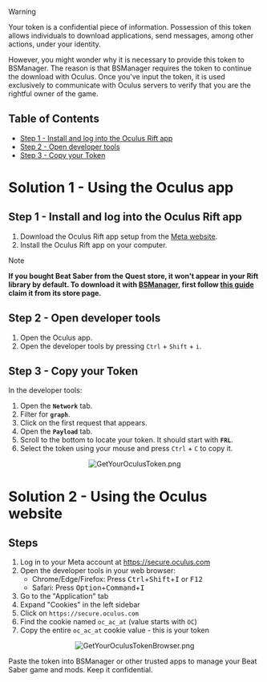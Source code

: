 > [!WARNING]  
>
> Your token is a confidential piece of information. Possession of this token allows individuals to download applications, send messages, among other actions, under your identity.
>
>However, you might wonder why it is necessary to provide this token to BSManager. The reason is that BSManager requires the token to continue the download with Oculus. Once you've input the token, it is used exclusively to communicate with Oculus servers to verify that you are the rightful owner of the game.

## Table of Contents

- [Step 1 - Install and log into the Oculus Rift app](#step-1---install-and-log-into-the-oculus-rift-app)
- [Step 2 - Open developer tools](#step-2---open-developer-tools)
- [Step 3 - Copy your Token](#step-3---copy-your-token)

# Solution 1 - Using the Oculus app

## Step 1 - Install and log into the Oculus Rift app

1. Download the Oculus Rift app setup from the [Meta website](https://www.oculus.com/rift/setup/).
2. Install the Oculus Rift app on your computer.

> [!NOTE]  
>__If you bought Beat Saber from the Quest store, it won't appear in your Rift library by default. To download it with [BSManager](https://www.bsmanager.io), first follow [this guide](https://github.com/Zagrios/bs-manager/wiki/how-to-claim-oculus-desktop-version) claim it from its store page.__

## Step 2 - Open developer tools

1. Open the Oculus app.
2. Open the developer tools by pressing `Ctrl` + `Shift` + `i`.

## Step 3 - Copy your Token

In the developer tools:

1. Open the __`Network`__ tab.
2. Filter for __`graph`__.
3. Click on the first request that appears.
4. Open the __`Payload`__ tab.
5. Scroll to the bottom to locate your token. It should start with __`FRL`__.
6. Select the token using your mouse and press `Ctrl` + `C` to copy it.

<div align="center">
    <img src="../wiki/Guides/Login/How-to-obtain-your-Oculus-Token/GetYourOculusToken.png" alt="GetYourOculusToken.png" />
</div>

# Solution 2 - Using the Oculus website

## Steps

1. Log in to your Meta account at https://secure.oculus.com 
2. Open the developer tools in your web browser:
   - Chrome/Edge/Firefox: Press <kbd>Ctrl</kbd>+<kbd>Shift</kbd>+<kbd>I</kbd> or <kbd>F12</kbd>
   - Safari: Press <kbd>Option</kbd>+<kbd>Command</kbd>+<kbd>I</kbd>
3. Go to the "Application" tab
4. Expand "Cookies" in the left sidebar 
5. Click on `https://secure.oculus.com`
6. Find the cookie named `oc_ac_at` (value starts with `OC`)
7. Copy the entire `oc_ac_at` cookie value - this is your token

<div align="center">
    <img src="../wiki/Guides/Login/How-to-obtain-your-Oculus-Token/GetYourOculusTokenBrowser.png" alt="GetYourOculusTokenBrowser.png" />
</div>

Paste the token into BSManager or other trusted apps to manage your Beat Saber game and mods. Keep it confidential.
